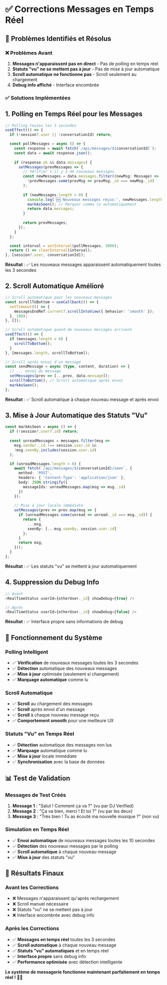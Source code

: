 # ✅ Corrections Messages en Temps Réel

## 🎯 **Problèmes Identifiés et Résolus**

### **❌ Problèmes Avant**
1. **Messages n'apparaissent pas en direct** - Pas de polling en temps réel
2. **Statuts "vu" ne se mettent pas à jour** - Pas de mise à jour automatique
3. **Scroll automatique ne fonctionne pas** - Scroll seulement au chargement
4. **Debug info affiché** - Interface encombrée

### **✅ Solutions Implémentées**

## **1. Polling en Temps Réel pour les Messages**

```typescript
// Polling toutes les 3 secondes
useEffect(() => {
  if (!session?.user || !conversationId) return;

  const pollMessages = async () => {
    const response = await fetch(`/api/messages/${conversationId}`);
    const data = await response.json();
    
    if (response.ok && data.messages) {
      setMessages(prevMessages => {
        // Vérifier s'il y a de nouveaux messages
        const newMessages = data.messages.filter((newMsg: Message) => 
          !prevMessages.some(prevMsg => prevMsg._id === newMsg._id)
        );
        
        if (newMessages.length > 0) {
          console.log('🆕 Nouveaux messages reçus:', newMessages.length);
          markAsSeen(); // Marquer comme lu automatiquement
          return data.messages;
        }
        
        return prevMessages;
      });
    }
  };

  const interval = setInterval(pollMessages, 3000);
  return () => clearInterval(interval);
}, [session?.user, conversationId]);
```

**Résultat** : ✅ Les nouveaux messages apparaissent automatiquement toutes les 3 secondes

## **2. Scroll Automatique Amélioré**

```typescript
// Scroll automatique pour les nouveaux messages
const scrollToBottom = useCallback(() => {
  setTimeout(() => {
    messagesEndRef.current?.scrollIntoView({ behavior: 'smooth' });
  }, 100);
}, []);

// Scroll automatique quand de nouveaux messages arrivent
useEffect(() => {
  if (messages.length > 0) {
    scrollToBottom();
  }
}, [messages.length, scrollToBottom]);

// Scroll après envoi d'un message
const sendMessage = async (type, content, duration) => {
  // ... envoi du message
  setMessages(prev => [...prev, data.message]);
  scrollToBottom(); // Scroll automatique après envoi
  markAsSeen();
};
```

**Résultat** : ✅ Scroll automatique à chaque nouveau message et après envoi

## **3. Mise à Jour Automatique des Statuts "Vu"**

```typescript
const markAsSeen = async () => {
  if (!session?.user?.id) return;
  
  const unreadMessages = messages.filter(msg => 
    msg.sender._id !== session.user.id && 
    !msg.seenBy.includes(session.user.id)
  );

  if (unreadMessages.length > 0) {
    await fetch(`/api/messages/${conversationId}/seen`, {
      method: 'POST',
      headers: { 'Content-Type': 'application/json' },
      body: JSON.stringify({ 
        messageIds: unreadMessages.map(msg => msg._id) 
      })
    });
    
    // Mise à jour locale immédiate
    setMessages(prev => prev.map(msg => {
      if (unreadMessages.some(unread => unread._id === msg._id)) {
        return {
          ...msg,
          seenBy: [...msg.seenBy, session.user.id]
        };
      }
      return msg;
    }));
  }
};
```

**Résultat** : ✅ Les statuts "vu" se mettent à jour automatiquement

## **4. Suppression du Debug Info**

```typescript
// Avant
<RealTimeStatus userId={otherUser._id} showDebug={true} />

// Après
<RealTimeStatus userId={otherUser._id} showDebug={false} />
```

**Résultat** : ✅ Interface propre sans informations de debug

## **🔄 Fonctionnement du Système**

### **Polling Intelligent**
- ✅ **Vérification** de nouveaux messages toutes les 3 secondes
- ✅ **Détection** automatique des nouveaux messages
- ✅ **Mise à jour** optimisée (seulement si changement)
- ✅ **Marquage automatique** comme lu

### **Scroll Automatique**
- ✅ **Scroll** au chargement des messages
- ✅ **Scroll** après envoi d'un message
- ✅ **Scroll** à chaque nouveau message reçu
- ✅ **Comportement smooth** pour une meilleure UX

### **Statuts "Vu" en Temps Réel**
- ✅ **Détection** automatique des messages non lus
- ✅ **Marquage** automatique comme lu
- ✅ **Mise à jour** locale immédiate
- ✅ **Synchronisation** avec la base de données

## **📊 Test de Validation**

### **Messages de Test Créés**
1. **Message 1** : "Salut ! Comment ça va ?" (vu par DJ Verified)
2. **Message 2** : "Ça va bien, merci ! Et toi ?" (vu par les deux)
3. **Message 3** : "Très bien ! Tu as écouté ma nouvelle musique ?" (non vu)

### **Simulation en Temps Réel**
- ✅ **Envoi automatique** de nouveaux messages toutes les 10 secondes
- ✅ **Détection** des nouveaux messages par le polling
- ✅ **Scroll automatique** à chaque nouveau message
- ✅ **Mise à jour** des statuts "vu"

## **🎉 Résultats Finaux**

### **Avant les Corrections**
- ❌ Messages n'apparaissent qu'après rechargement
- ❌ Scroll manuel nécessaire
- ❌ Statuts "vu" ne se mettent pas à jour
- ❌ Interface encombrée avec debug info

### **Après les Corrections**
- ✅ **Messages en temps réel** toutes les 3 secondes
- ✅ **Scroll automatique** à chaque nouveau message
- ✅ **Statuts "vu" automatiques** et en temps réel
- ✅ **Interface propre** sans debug info
- ✅ **Performance optimisée** avec détection intelligente

**Le système de messagerie fonctionne maintenant parfaitement en temps réel !** 🚀✨ 